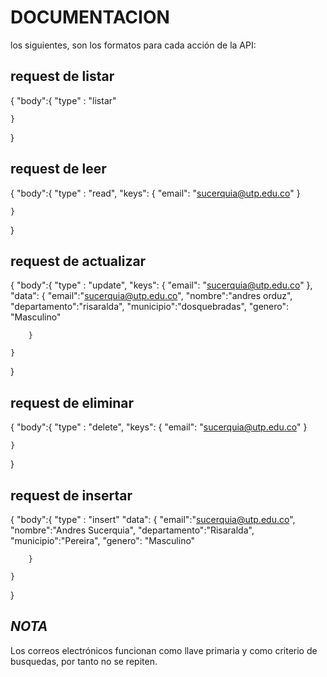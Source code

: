 # DOCUMENTACION
los siguientes, son los formatos para cada acción de la API:
## request de listar
{
    "body":{
        "type" : "listar"
        
        
    }
}
## request de leer
{
    "body":{
        "type" : "read",
        "keys": {
            "email": "sucerquia@utp.edu.co"
        }
        
    }
}
## request de actualizar
{
    "body":{
        "type" : "update",
        "keys": {
            "email": "sucerquia@utp.edu.co"
        },
        "data": {
            "email":"sucerquia@utp.edu.co",
            "nombre":"andres orduz",
            "departamento":"risaralda",
            "municipio":"dosquebradas",
            "genero": "Masculino"

        }
        
    }
}
## request de eliminar
{
    "body":{
        "type" : "delete",
        "keys": {
            "email": "sucerquia@utp.edu.co"
        }
        
    }
}
## request de insertar
{
    "body":{
        "type" : "insert"
        "data": {
            "email":"sucerquia@utp.edu.co",
            "nombre":"Andres Sucerquia",
            "departamento":"Risaralda",
            "municipio":"Pereira",
            "genero": "Masculino"

        }
        
    }
}

## *NOTA*
Los correos electrónicos funcionan como llave primaria y como criterio de busquedas, por tanto no se repiten.